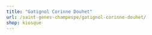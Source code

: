 ```yaml
---
title: "Gatignol Corinne Douhet"
url: /saint-genes-champespe/gatignol-corinne-douhet/
shop: kiosque
---
```

